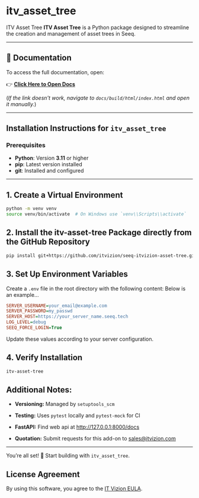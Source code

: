 # itv_asset_tree
ITV Asset Tree  **ITV Asset Tree** is a Python package designed to streamline the creation and management of asset trees in Seeq. 

---

## 📖 Documentation

To access the full documentation, open:

👉 **[Click Here to Open Docs](docs/build/html/index.html)**

(_If the link doesn't work, navigate to `docs/build/html/index.html` and open it manually._)

---

## **Installation Instructions for `itv_asset_tree`**
### **Prerequisites**
- **Python**: Version **3.11** or higher  
- **pip**: Latest version installed  
- **git**: Installed and configured  

---

## 1. Create a Virtual Environment
```bash
python -m venv venv
source venv/bin/activate  # On Windows use `venv\\Scripts\\activate`
```

## 2. Install the itv-asset-tree Package directly from the GitHub Repository
```bash
pip install git+https://github.com/itvizion/seeq-itvizion-asset-tree.git
```

## 3. Set Up Environment Variables
Create a `.env` file in the root directory with the following content:
Below is an example...
```ini
SERVER_USERNAME=your_email@example.com
SERVER_PASSWORD=my_passwd
SERVER_HOST=https://your_server_name.seeq.tech
LOG_LEVEL=debug
SEEQ_FORCE_LOGIN=True
```
Update these values according to your server configuration.

## 4. Verify Installation
```bash
itv-asset-tree
```

## Additional Notes:
- **Versioning:** Managed by `setuptools_scm`
- **Testing:** Uses `pytest` locally and `pytest-mock` for CI
- **FastAPI:** Find web api at http://127.0.0.1:8000/docs

- **Quotation:** Submit requests for this add-on to sales@itvizion.com

---
You’re all set! 🎉 Start building with `itv_asset_tree`.

## License Agreement
By using this software, you agree to the [IT Vizion EULA](https://itvizion.com/eula).

